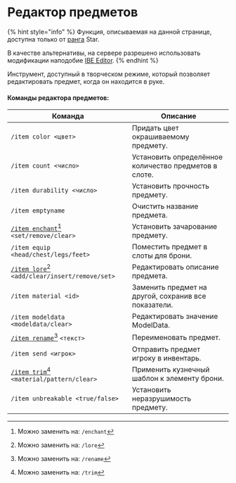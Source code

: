# Редактор предметов

{% hint style="info" %}
Функция, описываемая на данной странице, доступна только от [ранга](https://justmc.ru/shop) Star.

В качестве альтернативы, на сервере разрешено использовать модификации наподобие [IBE Editor](https://modrinth.com/mod/ibe-editor).
{% endhint %}

Инструмент, доступный в творческом режиме, который позволяет редактировать предмет, когда он находится в руке.

#### Команды редактора предметов:

| Команда                                                                | Описание                                              |
| ---------------------------------------------------------------------- | ----------------------------------------------------- |
| `/item color <цвет>`                                                   | Придать цвет окрашиваемому предмету.                  |
| `/item count <число>`                                                  | Установить определённое количество предметов в слоте. |
| `/item durability <число>`                                             | Установить прочность предмету.                        |
| `/item emptyname`                                                      | Очистить название предмета.                           |
| [`/item enchant`](#user-content-fn-1)[^1] `<set/remove/clear>`         | Установить зачарование предмету.                      |
| `/item equip <head/chest/legs/feet>`                                   | Поместить предмет в слоты для брони.                  |
| [`/item lore`](#user-content-fn-2)[^2] `<add/clear/insert/remove/set>` | Редактировать описание предмета.                      |
| `/item material <id>`                                                  | Заменить предмет на другой, сохранив все показатели.  |
| `/item modeldata <modeldata/clear>`                                    | Редактировать значение ModelData.                     |
| [`/item rename`](#user-content-fn-3)[^3] `<текст>`                     | Переименовать предмет.                                |
| `/item send <игрок>`                                                   | Отправить предмет игроку в инвентарь.                 |
| [`/item trim`](#user-content-fn-4)[^4] `<material/pattern/clear>`      | Применить кузнечный шаблон к элементу брони.          |
| `/item unbreakable <true/false>`                                       | Установить неразрушимость предмету.                   |

[^1]: Можно заменить на: `/enchant`

[^2]: Можно заменить на: `/lore`

[^3]: Можно заменить на: `/rename`

[^4]: Можно заменить на: `/trim`
